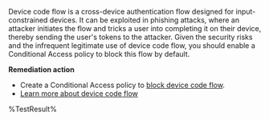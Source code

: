 Device code flow is a cross-device authentication flow designed for input-constrained devices. It can be exploited in phishing attacks, where an attacker initiates the flow and tricks a user into completing it on their device, thereby sending the user's tokens to the attacker. Given the security risks and the infrequent legitimate use of device code flow, you should enable a Conditional Access policy to block this flow by default.

**Remediation action**

- Create a Conditional Access policy to [block device code flow](https://learn.microsoft.com/entra/identity/conditional-access/policy-block-authentication-flows?wt.mc_id=zerotrustrecommendations_automation_content_cnl_csasci#device-code-flow-policies).
- [Learn more about device code flow](https://learn.microsoft.com/entra/identity/conditional-access/concept-authentication-flows?wt.mc_id=zerotrustrecommendations_automation_content_cnl_csasci#device-code-flow)
<!--- Results --->
%TestResult%

